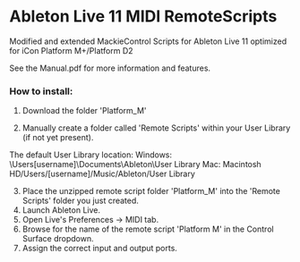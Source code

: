 # Ableton Live 11 MIDI RemoteScripts

Modified and extended MackieControl Scripts for Ableton Live 11 optimized for iCon Platform M+/Platform D2

See the Manual.pdf for more information and features.

### How to install:

1. Download the folder 'Platform_M'

2. Manually create a folder called 'Remote Scripts' within your User Library (if not yet present).

The default User Library location:
Windows: \Users\[username]\Documents\Ableton\User Library
Mac: Macintosh HD/Users/[username]/Music/Ableton/User Library

3. Place the unzipped remote script folder 'Platform_M' into the 'Remote Scripts' folder you just created.
4. Launch Ableton Live.
5. Open Live's Preferences → MIDI tab.
6. Browse for the name of the remote script 'Platform M' in the Control Surface dropdown.
7. Assign the correct input and output ports.
